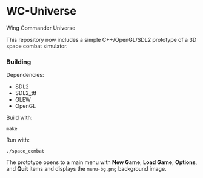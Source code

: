 # WC-Universe
Wing Commander Universe

This repository now includes a simple C++/OpenGL/SDL2 prototype of a 3D space combat simulator.

### Building

Dependencies:

- SDL2
- SDL2_ttf
- GLEW
- OpenGL

Build with:

```
make
```

Run with:

```
./space_combat
```

The prototype opens to a main menu with **New Game**, **Load Game**, **Options**, and **Quit** items and displays the `menu-bg.png` background image.
